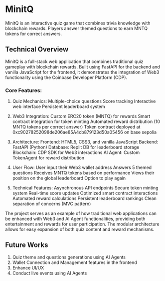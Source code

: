 # MinitQ

MinitQ is an interactive quiz game that combines trivia knowledge with blockchain rewards. Players answer themed questions to earn MNTQ tokens for correct answers.

## Technical Overview

MinitQ is a full-stack web application that combines traditional quiz gameplay with blockchain rewards. Built using FastAPI for the backend and vanilla JavaScript for the frontend, it demonstrates the integration of Web3 functionality using the Coinbase Developer Platform (CDP).

### Core Features:

1. Quiz Mechanics:
   Multiple-choice questions
   Score tracking
   Interactive web interface
   Persistent leaderboard system

2. Web3 Integration:
   Custom ERC20 token (MNTQ) for rewards
   Smart contract integration for token minting
   Automated reward distribution (10 MNTQ tokens per correct answer)
   Token contract deployed at 0xc90278252098de206ae85A4cb879123d50a05456 on base sepolia

3. Architecture:
   Frontend: HTML5, CSS3, and vanilla JavaScript
   Backend: FastAPI (Python)
   Database: Replit DB for leaderboard storage
   Blockchain: CDP SDK for Web3 interactions
   AI Agent: Custom TokenAgent for reward distribution

4. User Flow:
   User input their Web3 wallet address
   Answers 5 themed questions
   Receives MNTQ tokens based on performance
   Views their position on the global leaderboard
   Option to play again

5. Technical Features:
   Asynchronous API endpoints
   Secure token minting system
   Real-time score updates
   Optimized smart contract interactions
   Automated reward calculations
   Persistent leaderboard rankings
   Clean separation of concerns (MVC pattern)

The project serves as an example of how traditional web applications can be enhanced with Web3 and AI Agent functionalities, providing both entertainment and rewards for user participation. The modular architecture allows for easy expansion of both quiz content and reward mechanisms.

## Future Works

1. Quiz theme and questions generations using AI Agents
2. Wallet Connection and Management features in the frontend
3. Enhance UI/UX
4. Conduct live events using AI Agents

